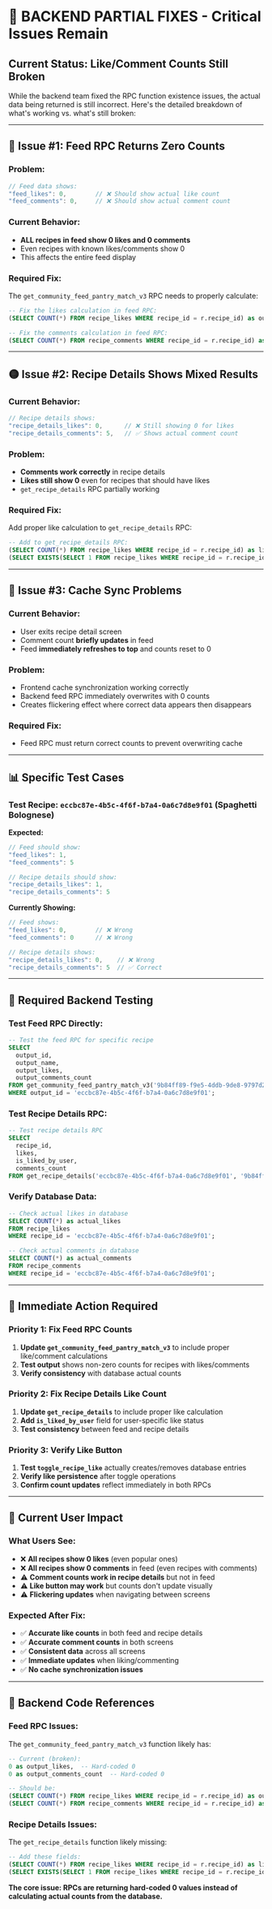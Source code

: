 # 🚨 BACKEND PARTIAL FIXES - Critical Issues Remain

## Current Status: Like/Comment Counts Still Broken

While the backend team fixed the RPC function existence issues, the actual data being returned is still incorrect. Here's the detailed breakdown of what's working vs. what's still broken:

---

## 🔴 **Issue #1: Feed RPC Returns Zero Counts**

### Problem:
```javascript
// Feed data shows:
"feed_likes": 0,        // ❌ Should show actual like count
"feed_comments": 0,     // ❌ Should show actual comment count
```

### Current Behavior:
- **ALL recipes in feed show 0 likes and 0 comments**
- Even recipes with known likes/comments show 0
- This affects the entire feed display

### Required Fix:
The `get_community_feed_pantry_match_v3` RPC needs to properly calculate:
```sql
-- Fix the likes calculation in feed RPC:
(SELECT COUNT(*) FROM recipe_likes WHERE recipe_id = r.recipe_id) as output_likes,

-- Fix the comments calculation in feed RPC:
(SELECT COUNT(*) FROM recipe_comments WHERE recipe_id = r.recipe_id) as output_comments_count
```

---

## 🟡 **Issue #2: Recipe Details Shows Mixed Results**

### Current Behavior:
```javascript
// Recipe details shows:
"recipe_details_likes": 0,      // ❌ Still showing 0 for likes
"recipe_details_comments": 5,   // ✅ Shows actual comment count
```

### Problem:
- **Comments work correctly** in recipe details
- **Likes still show 0** even for recipes that should have likes
- `get_recipe_details` RPC partially working

### Required Fix:
Add proper like calculation to `get_recipe_details` RPC:
```sql
-- Add to get_recipe_details RPC:
(SELECT COUNT(*) FROM recipe_likes WHERE recipe_id = r.recipe_id) as likes,
(SELECT EXISTS(SELECT 1 FROM recipe_likes WHERE recipe_id = r.recipe_id AND user_id = p_user_id)) as is_liked_by_user
```

---

## 🔵 **Issue #3: Cache Sync Problems**

### Current Behavior:
- User exits recipe detail screen
- Comment count **briefly updates** in feed
- Feed **immediately refreshes to top** and counts reset to 0

### Problem:
- Frontend cache synchronization working correctly
- Backend feed RPC immediately overwrites with 0 counts
- Creates flickering effect where correct data appears then disappears

### Required Fix:
- Feed RPC must return correct counts to prevent overwriting cache

---

## 📊 **Specific Test Cases**

### Test Recipe: `eccbc87e-4b5c-4f6f-b7a4-0a6c7d8e9f01` (Spaghetti Bolognese)

**Expected:**
```javascript
// Feed should show:
"feed_likes": 1,
"feed_comments": 5

// Recipe details should show:
"recipe_details_likes": 1,
"recipe_details_comments": 5
```

**Currently Showing:**
```javascript
// Feed shows:
"feed_likes": 0,        // ❌ Wrong
"feed_comments": 0      // ❌ Wrong

// Recipe details shows:
"recipe_details_likes": 0,    // ❌ Wrong  
"recipe_details_comments": 5  // ✅ Correct
```

---

## 🧪 **Required Backend Testing**

### Test Feed RPC Directly:
```sql
-- Test the feed RPC for specific recipe
SELECT 
  output_id,
  output_name,
  output_likes,
  output_comments_count
FROM get_community_feed_pantry_match_v3('9b84ff89-f9e5-4ddb-9de8-9797d272da59', 50, 0)
WHERE output_id = 'eccbc87e-4b5c-4f6f-b7a4-0a6c7d8e9f01';
```

### Test Recipe Details RPC:
```sql
-- Test recipe details RPC
SELECT 
  recipe_id,
  likes,
  is_liked_by_user,
  comments_count
FROM get_recipe_details('eccbc87e-4b5c-4f6f-b7a4-0a6c7d8e9f01', '9b84ff89-f9e5-4ddb-9de8-9797d272da59');
```

### Verify Database Data:
```sql
-- Check actual likes in database
SELECT COUNT(*) as actual_likes 
FROM recipe_likes 
WHERE recipe_id = 'eccbc87e-4b5c-4f6f-b7a4-0a6c7d8e9f01';

-- Check actual comments in database  
SELECT COUNT(*) as actual_comments
FROM recipe_comments 
WHERE recipe_id = 'eccbc87e-4b5c-4f6f-b7a4-0a6c7d8e9f01';
```

---

## 🎯 **Immediate Action Required**

### Priority 1: Fix Feed RPC Counts
1. **Update `get_community_feed_pantry_match_v3`** to include proper like/comment calculations
2. **Test output** shows non-zero counts for recipes with likes/comments
3. **Verify consistency** with database actual counts

### Priority 2: Fix Recipe Details Like Count
1. **Update `get_recipe_details`** to include proper like calculation
2. **Add `is_liked_by_user`** field for user-specific like status
3. **Test consistency** between feed and recipe details

### Priority 3: Verify Like Button
1. **Test `toggle_recipe_like`** actually creates/removes database entries
2. **Verify like persistence** after toggle operations
3. **Confirm count updates** reflect immediately in both RPCs

---

## 📱 **Current User Impact**

### What Users See:
- ❌ **All recipes show 0 likes** (even popular ones)
- ❌ **All recipes show 0 comments** in feed (even recipes with comments)
- ⚠️ **Comment counts work in recipe details** but not in feed
- ⚠️ **Like button may work** but counts don't update visually
- ⚠️ **Flickering updates** when navigating between screens

### Expected After Fix:
- ✅ **Accurate like counts** in both feed and recipe details
- ✅ **Accurate comment counts** in both screens
- ✅ **Consistent data** across all screens
- ✅ **Immediate updates** when liking/commenting
- ✅ **No cache synchronization issues**

---

## 🔧 **Backend Code References**

### Feed RPC Issues:
The `get_community_feed_pantry_match_v3` function likely has:
```sql
-- Current (broken):
0 as output_likes,  -- Hard-coded 0
0 as output_comments_count  -- Hard-coded 0

-- Should be:
(SELECT COUNT(*) FROM recipe_likes WHERE recipe_id = r.recipe_id) as output_likes,
(SELECT COUNT(*) FROM recipe_comments WHERE recipe_id = r.recipe_id) as output_comments_count
```

### Recipe Details Issues:
The `get_recipe_details` function likely missing:
```sql
-- Add these fields:
(SELECT COUNT(*) FROM recipe_likes WHERE recipe_id = r.recipe_id) as likes,
(SELECT EXISTS(SELECT 1 FROM recipe_likes WHERE recipe_id = r.recipe_id AND user_id = p_user_id)) as is_liked_by_user
```

**The core issue: RPCs are returning hard-coded 0 values instead of calculating actual counts from the database.** 
